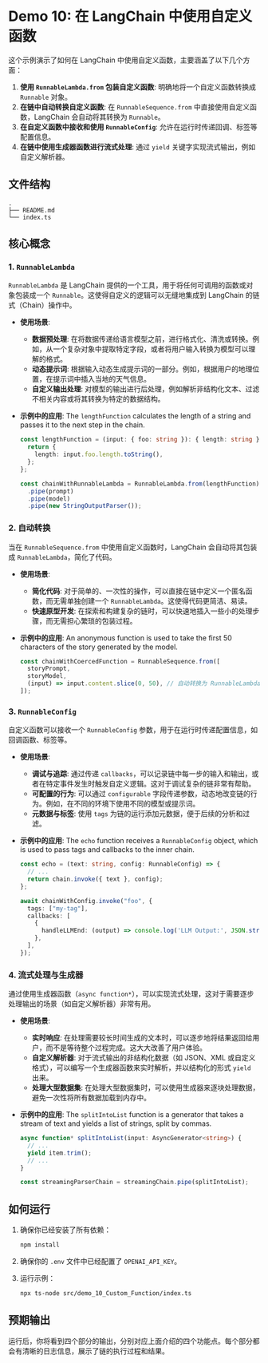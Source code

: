 # Demo 10: 在 LangChain 中使用自定义函数

这个示例演示了如何在 LangChain 中使用自定义函数，主要涵盖了以下几个方面：

1.  **使用 `RunnableLambda.from` 包装自定义函数**: 明确地将一个自定义函数转换成 `Runnable` 对象。
2.  **在链中自动转换自定义函数**: 在 `RunnableSequence.from` 中直接使用自定义函数，LangChain 会自动将其转换为 `Runnable`。
3.  **在自定义函数中接收和使用 `RunnableConfig`**: 允许在运行时传递回调、标签等配置信息。
4.  **在链中使用生成器函数进行流式处理**: 通过 `yield` 关键字实现流式输出，例如自定义解析器。

## 文件结构

```
.
├── README.md
└── index.ts
```

## 核心概念

### 1. `RunnableLambda`

`RunnableLambda` 是 LangChain 提供的一个工具，用于将任何可调用的函数或对象包装成一个 `Runnable`。这使得自定义的逻辑可以无缝地集成到 LangChain 的链式（Chain）操作中。

- **使用场景**:
  - **数据预处理**: 在将数据传递给语言模型之前，进行格式化、清洗或转换。例如，从一个复杂对象中提取特定字段，或者将用户输入转换为模型可以理解的格式。
  - **动态提示词**: 根据输入动态生成提示词的一部分。例如，根据用户的地理位置，在提示词中插入当地的天气信息。
  - **自定义输出处理**: 对模型的输出进行后处理，例如解析非结构化文本、过滤不相关内容或将其转换为特定的数据结构。

- **示例中的应用**: The `lengthFunction` calculates the length of a string and passes it to the next step in the chain.

  ```typescript
  const lengthFunction = (input: { foo: string }): { length: string } => {
    return {
      length: input.foo.length.toString(),
    };
  };

  const chainWithRunnableLambda = RunnableLambda.from(lengthFunction)
    .pipe(prompt)
    .pipe(model)
    .pipe(new StringOutputParser());
  ```

### 2. 自动转换

当在 `RunnableSequence.from` 中使用自定义函数时，LangChain 会自动将其包装成 `RunnableLambda`，简化了代码。

- **使用场景**:
  - **简化代码**: 对于简单的、一次性的操作，可以直接在链中定义一个匿名函数，而无需单独创建一个 `RunnableLambda`。这使得代码更简洁、易读。
  - **快速原型开发**: 在探索和构建复杂的链时，可以快速地插入一些小的处理步骤，而无需担心繁琐的包装过程。

- **示例中的应用**: An anonymous function is used to take the first 50 characters of the story generated by the model.

  ```typescript
  const chainWithCoercedFunction = RunnableSequence.from([
    storyPrompt,
    storyModel,
    (input) => input.content.slice(0, 50), // 自动转换为 RunnableLambda
  ]);
  ```

### 3. `RunnableConfig`

自定义函数可以接收一个 `RunnableConfig` 参数，用于在运行时传递配置信息，如回调函数、标签等。

- **使用场景**:
  - **调试与追踪**: 通过传递 `callbacks`，可以记录链中每一步的输入和输出，或者在特定事件发生时触发自定义逻辑。这对于调试复杂的链非常有帮助。
  - **可配置的行为**: 可以通过 `configurable` 字段传递参数，动态地改变链的行为。例如，在不同的环境下使用不同的模型或提示词。
  - **元数据与标签**: 使用 `tags` 为链的运行添加元数据，便于后续的分析和过滤。

- **示例中的应用**: The `echo` function receives a `RunnableConfig` object, which is used to pass tags and callbacks to the inner chain.

  ```typescript
  const echo = (text: string, config: RunnableConfig) => {
    // ...
    return chain.invoke({ text }, config);
  };

  await chainWithConfig.invoke("foo", {
    tags: ["my-tag"],
    callbacks: [
      {
        handleLLMEnd: (output) => console.log('LLM Output:', JSON.stringify(output, null, 2)),
      },
    ],
  });
  ```

### 4. 流式处理与生成器

通过使用生成器函数（`async function*`），可以实现流式处理，这对于需要逐步处理输出的场景（如自定义解析器）非常有用。

- **使用场景**:
  - **实时响应**: 在处理需要较长时间生成的文本时，可以逐步地将结果返回给用户，而不是等待整个过程完成。这大大改善了用户体验。
  - **自定义解析器**: 对于流式输出的非结构化数据（如 JSON、XML 或自定义格式），可以编写一个生成器函数来实时解析，并以结构化的形式 `yield` 出来。
  - **处理大型数据集**: 在处理大型数据集时，可以使用生成器来逐块处理数据，避免一次性将所有数据加载到内存中。

- **示例中的应用**: The `splitIntoList` function is a generator that takes a stream of text and yields a list of strings, split by commas.

  ```typescript
  async function* splitIntoList(input: AsyncGenerator<string>) {
    // ...
    yield item.trim();
    // ...
  }

  const streamingParserChain = streamingChain.pipe(splitIntoList);
  ```

## 如何运行

1.  确保你已经安装了所有依赖：

    ```bash
    npm install
    ```

2.  确保你的 `.env` 文件中已经配置了 `OPENAI_API_KEY`。

3.  运行示例：

    ```bash
    npx ts-node src/demo_10_Custom_Function/index.ts
    ```

## 预期输出

运行后，你将看到四个部分的输出，分别对应上面介绍的四个功能点。每个部分都会有清晰的日志信息，展示了链的执行过程和结果。